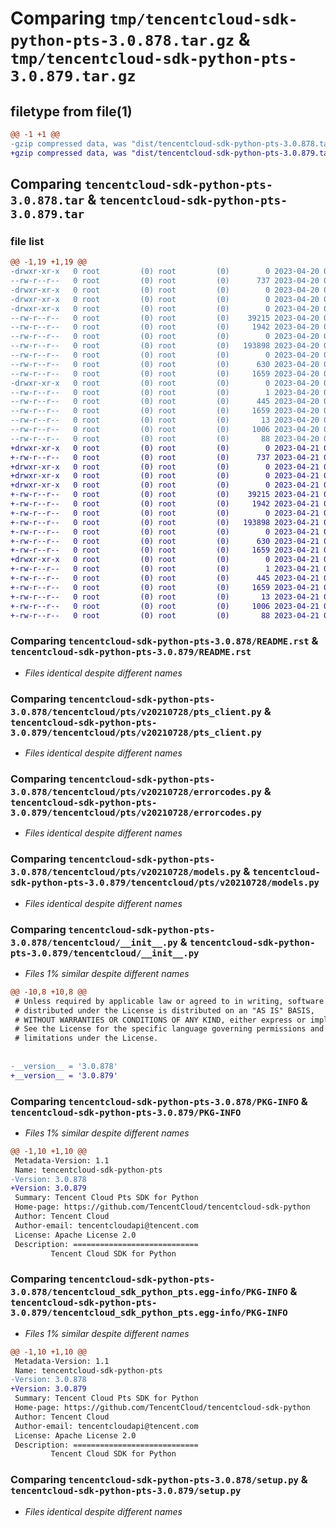 # Comparing `tmp/tencentcloud-sdk-python-pts-3.0.878.tar.gz` & `tmp/tencentcloud-sdk-python-pts-3.0.879.tar.gz`

## filetype from file(1)

```diff
@@ -1 +1 @@
-gzip compressed data, was "dist/tencentcloud-sdk-python-pts-3.0.878.tar", last modified: Thu Apr 20 00:39:41 2023, max compression
+gzip compressed data, was "dist/tencentcloud-sdk-python-pts-3.0.879.tar", last modified: Fri Apr 21 00:57:57 2023, max compression
```

## Comparing `tencentcloud-sdk-python-pts-3.0.878.tar` & `tencentcloud-sdk-python-pts-3.0.879.tar`

### file list

```diff
@@ -1,19 +1,19 @@
-drwxr-xr-x   0 root         (0) root         (0)        0 2023-04-20 00:39:41.000000 tencentcloud-sdk-python-pts-3.0.878/
--rw-r--r--   0 root         (0) root         (0)      737 2023-04-20 00:39:41.000000 tencentcloud-sdk-python-pts-3.0.878/README.rst
-drwxr-xr-x   0 root         (0) root         (0)        0 2023-04-20 00:39:41.000000 tencentcloud-sdk-python-pts-3.0.878/tencentcloud/
-drwxr-xr-x   0 root         (0) root         (0)        0 2023-04-20 00:39:41.000000 tencentcloud-sdk-python-pts-3.0.878/tencentcloud/pts/
-drwxr-xr-x   0 root         (0) root         (0)        0 2023-04-20 00:39:41.000000 tencentcloud-sdk-python-pts-3.0.878/tencentcloud/pts/v20210728/
--rw-r--r--   0 root         (0) root         (0)    39215 2023-04-20 00:39:41.000000 tencentcloud-sdk-python-pts-3.0.878/tencentcloud/pts/v20210728/pts_client.py
--rw-r--r--   0 root         (0) root         (0)     1942 2023-04-20 00:39:41.000000 tencentcloud-sdk-python-pts-3.0.878/tencentcloud/pts/v20210728/errorcodes.py
--rw-r--r--   0 root         (0) root         (0)        0 2023-04-20 00:39:41.000000 tencentcloud-sdk-python-pts-3.0.878/tencentcloud/pts/v20210728/__init__.py
--rw-r--r--   0 root         (0) root         (0)   193898 2023-04-20 00:39:41.000000 tencentcloud-sdk-python-pts-3.0.878/tencentcloud/pts/v20210728/models.py
--rw-r--r--   0 root         (0) root         (0)        0 2023-04-20 00:39:41.000000 tencentcloud-sdk-python-pts-3.0.878/tencentcloud/pts/__init__.py
--rw-r--r--   0 root         (0) root         (0)      630 2023-04-20 00:39:41.000000 tencentcloud-sdk-python-pts-3.0.878/tencentcloud/__init__.py
--rw-r--r--   0 root         (0) root         (0)     1659 2023-04-20 00:39:41.000000 tencentcloud-sdk-python-pts-3.0.878/PKG-INFO
-drwxr-xr-x   0 root         (0) root         (0)        0 2023-04-20 00:39:41.000000 tencentcloud-sdk-python-pts-3.0.878/tencentcloud_sdk_python_pts.egg-info/
--rw-r--r--   0 root         (0) root         (0)        1 2023-04-20 00:39:41.000000 tencentcloud-sdk-python-pts-3.0.878/tencentcloud_sdk_python_pts.egg-info/dependency_links.txt
--rw-r--r--   0 root         (0) root         (0)      445 2023-04-20 00:39:41.000000 tencentcloud-sdk-python-pts-3.0.878/tencentcloud_sdk_python_pts.egg-info/SOURCES.txt
--rw-r--r--   0 root         (0) root         (0)     1659 2023-04-20 00:39:41.000000 tencentcloud-sdk-python-pts-3.0.878/tencentcloud_sdk_python_pts.egg-info/PKG-INFO
--rw-r--r--   0 root         (0) root         (0)       13 2023-04-20 00:39:41.000000 tencentcloud-sdk-python-pts-3.0.878/tencentcloud_sdk_python_pts.egg-info/top_level.txt
--rw-r--r--   0 root         (0) root         (0)     1006 2023-04-20 00:39:41.000000 tencentcloud-sdk-python-pts-3.0.878/setup.py
--rw-r--r--   0 root         (0) root         (0)       88 2023-04-20 00:39:41.000000 tencentcloud-sdk-python-pts-3.0.878/setup.cfg
+drwxr-xr-x   0 root         (0) root         (0)        0 2023-04-21 00:57:57.000000 tencentcloud-sdk-python-pts-3.0.879/
+-rw-r--r--   0 root         (0) root         (0)      737 2023-04-21 00:57:56.000000 tencentcloud-sdk-python-pts-3.0.879/README.rst
+drwxr-xr-x   0 root         (0) root         (0)        0 2023-04-21 00:57:57.000000 tencentcloud-sdk-python-pts-3.0.879/tencentcloud/
+drwxr-xr-x   0 root         (0) root         (0)        0 2023-04-21 00:57:57.000000 tencentcloud-sdk-python-pts-3.0.879/tencentcloud/pts/
+drwxr-xr-x   0 root         (0) root         (0)        0 2023-04-21 00:57:57.000000 tencentcloud-sdk-python-pts-3.0.879/tencentcloud/pts/v20210728/
+-rw-r--r--   0 root         (0) root         (0)    39215 2023-04-21 00:57:56.000000 tencentcloud-sdk-python-pts-3.0.879/tencentcloud/pts/v20210728/pts_client.py
+-rw-r--r--   0 root         (0) root         (0)     1942 2023-04-21 00:57:56.000000 tencentcloud-sdk-python-pts-3.0.879/tencentcloud/pts/v20210728/errorcodes.py
+-rw-r--r--   0 root         (0) root         (0)        0 2023-04-21 00:57:56.000000 tencentcloud-sdk-python-pts-3.0.879/tencentcloud/pts/v20210728/__init__.py
+-rw-r--r--   0 root         (0) root         (0)   193898 2023-04-21 00:57:56.000000 tencentcloud-sdk-python-pts-3.0.879/tencentcloud/pts/v20210728/models.py
+-rw-r--r--   0 root         (0) root         (0)        0 2023-04-21 00:57:56.000000 tencentcloud-sdk-python-pts-3.0.879/tencentcloud/pts/__init__.py
+-rw-r--r--   0 root         (0) root         (0)      630 2023-04-21 00:57:56.000000 tencentcloud-sdk-python-pts-3.0.879/tencentcloud/__init__.py
+-rw-r--r--   0 root         (0) root         (0)     1659 2023-04-21 00:57:57.000000 tencentcloud-sdk-python-pts-3.0.879/PKG-INFO
+drwxr-xr-x   0 root         (0) root         (0)        0 2023-04-21 00:57:57.000000 tencentcloud-sdk-python-pts-3.0.879/tencentcloud_sdk_python_pts.egg-info/
+-rw-r--r--   0 root         (0) root         (0)        1 2023-04-21 00:57:57.000000 tencentcloud-sdk-python-pts-3.0.879/tencentcloud_sdk_python_pts.egg-info/dependency_links.txt
+-rw-r--r--   0 root         (0) root         (0)      445 2023-04-21 00:57:57.000000 tencentcloud-sdk-python-pts-3.0.879/tencentcloud_sdk_python_pts.egg-info/SOURCES.txt
+-rw-r--r--   0 root         (0) root         (0)     1659 2023-04-21 00:57:57.000000 tencentcloud-sdk-python-pts-3.0.879/tencentcloud_sdk_python_pts.egg-info/PKG-INFO
+-rw-r--r--   0 root         (0) root         (0)       13 2023-04-21 00:57:57.000000 tencentcloud-sdk-python-pts-3.0.879/tencentcloud_sdk_python_pts.egg-info/top_level.txt
+-rw-r--r--   0 root         (0) root         (0)     1006 2023-04-21 00:57:56.000000 tencentcloud-sdk-python-pts-3.0.879/setup.py
+-rw-r--r--   0 root         (0) root         (0)       88 2023-04-21 00:57:57.000000 tencentcloud-sdk-python-pts-3.0.879/setup.cfg
```

### Comparing `tencentcloud-sdk-python-pts-3.0.878/README.rst` & `tencentcloud-sdk-python-pts-3.0.879/README.rst`

 * *Files identical despite different names*

### Comparing `tencentcloud-sdk-python-pts-3.0.878/tencentcloud/pts/v20210728/pts_client.py` & `tencentcloud-sdk-python-pts-3.0.879/tencentcloud/pts/v20210728/pts_client.py`

 * *Files identical despite different names*

### Comparing `tencentcloud-sdk-python-pts-3.0.878/tencentcloud/pts/v20210728/errorcodes.py` & `tencentcloud-sdk-python-pts-3.0.879/tencentcloud/pts/v20210728/errorcodes.py`

 * *Files identical despite different names*

### Comparing `tencentcloud-sdk-python-pts-3.0.878/tencentcloud/pts/v20210728/models.py` & `tencentcloud-sdk-python-pts-3.0.879/tencentcloud/pts/v20210728/models.py`

 * *Files identical despite different names*

### Comparing `tencentcloud-sdk-python-pts-3.0.878/tencentcloud/__init__.py` & `tencentcloud-sdk-python-pts-3.0.879/tencentcloud/__init__.py`

 * *Files 1% similar despite different names*

```diff
@@ -10,8 +10,8 @@
 # Unless required by applicable law or agreed to in writing, software
 # distributed under the License is distributed on an "AS IS" BASIS,
 # WITHOUT WARRANTIES OR CONDITIONS OF ANY KIND, either express or implied.
 # See the License for the specific language governing permissions and
 # limitations under the License.
 
 
-__version__ = '3.0.878'
+__version__ = '3.0.879'
```

### Comparing `tencentcloud-sdk-python-pts-3.0.878/PKG-INFO` & `tencentcloud-sdk-python-pts-3.0.879/PKG-INFO`

 * *Files 1% similar despite different names*

```diff
@@ -1,10 +1,10 @@
 Metadata-Version: 1.1
 Name: tencentcloud-sdk-python-pts
-Version: 3.0.878
+Version: 3.0.879
 Summary: Tencent Cloud Pts SDK for Python
 Home-page: https://github.com/TencentCloud/tencentcloud-sdk-python
 Author: Tencent Cloud
 Author-email: tencentcloudapi@tencent.com
 License: Apache License 2.0
 Description: ============================
         Tencent Cloud SDK for Python
```

### Comparing `tencentcloud-sdk-python-pts-3.0.878/tencentcloud_sdk_python_pts.egg-info/PKG-INFO` & `tencentcloud-sdk-python-pts-3.0.879/tencentcloud_sdk_python_pts.egg-info/PKG-INFO`

 * *Files 1% similar despite different names*

```diff
@@ -1,10 +1,10 @@
 Metadata-Version: 1.1
 Name: tencentcloud-sdk-python-pts
-Version: 3.0.878
+Version: 3.0.879
 Summary: Tencent Cloud Pts SDK for Python
 Home-page: https://github.com/TencentCloud/tencentcloud-sdk-python
 Author: Tencent Cloud
 Author-email: tencentcloudapi@tencent.com
 License: Apache License 2.0
 Description: ============================
         Tencent Cloud SDK for Python
```

### Comparing `tencentcloud-sdk-python-pts-3.0.878/setup.py` & `tencentcloud-sdk-python-pts-3.0.879/setup.py`

 * *Files identical despite different names*

